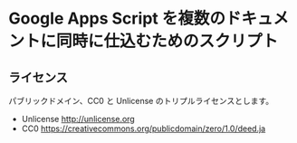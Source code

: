 # Google Apps Script を複数のドキュメントに同時に仕込むためのスクリプト

## ライセンス

パブリックドメイン、CC0 と Unlicense のトリプルライセンスとします。

- Unlicense http://unlicense.org
- CC0 https://creativecommons.org/publicdomain/zero/1.0/deed.ja
